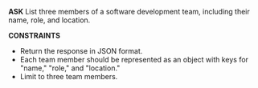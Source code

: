 <!-- __ASK__
List three members of a software development team, including their name, role, and location. -->

__ASK__
List three members of a software development team, including their name, role, and location.

__CONSTRAINTS__
- Return the response in JSON format.
- Each team member should be represented as an object with keys for "name," "role," and "location."
- Limit to three team members.
